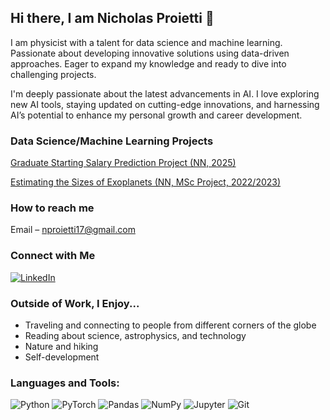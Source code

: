 ## Hi there, I am Nicholas Proietti 👋

I am physicist with a talent for data science and machine learning. Passionate about developing innovative solutions using data-driven approaches. Eager to expand my knowledge and ready to dive into challenging projects. 

I'm deeply passionate about the latest advancements in AI. I love exploring new AI tools, staying updated on cutting-edge innovations, and harnessing AI’s potential to enhance my personal growth and career development.

### Data Science/Machine Learning Projects

[Graduate Starting Salary Prediction Project (NN, 2025)](https://github.com/nicholasproietti/Graduate-Starting-Salary-Prediction-Project)

[Estimating the Sizes of Exoplanets (NN, MSc Project, 2022/2023)](https://github.com/nicholasproietti/LGM)

### How to reach me

Email – [nproietti17@gmail.com](mailto:nproietti17@gmail.com)

### Connect with Me

[![LinkedIn](https://img.shields.io/badge/-LinkedIn-blue?style=flat&logo=Linkedin&logoColor=white)](https://www.linkedin.com/in/nicholas-proietti/)

### Outside of Work, I Enjoy...
- Traveling and connecting to people from different corners of the globe
- Reading about science, astrophysics, and technology
- Nature and hiking
- Self-development

### Languages and Tools:
![Python](https://img.shields.io/badge/-Python-3776AB?style=flat&logo=python&logoColor=white)
![PyTorch](https://img.shields.io/badge/-PyTorch-EE4C2C?style=flat&logo=pytorch&logoColor=white)
![Pandas](https://img.shields.io/badge/-Pandas-150458?style=flat&logo=pandas&logoColor=white)
![NumPy](https://img.shields.io/badge/-NumPy-013243?style=flat&logo=numpy&logoColor=white)
![Jupyter](https://img.shields.io/badge/-Jupyter-F37626?style=flat&logo=jupyter&logoColor=white)
![Git](https://img.shields.io/badge/-Git-F05032?style=flat&logo=git&logoColor=white)
